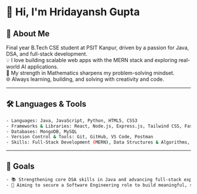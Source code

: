 # 👋 Hi, I'm Hridayansh Gupta

## 👋 About Me

Final year B.Tech CSE student at PSIT Kanpur, driven by a passion for Java, DSA, and full-stack development.  
💡 I love building scalable web apps with the MERN stack and exploring real-world AI applications.  
🧠 My strength in Mathematics sharpens my problem-solving mindset.  
🌐 Always learning, building, and solving with creativity and code.

---

## 🛠️ Languages & Tools
```bash
- Languages: Java, JavaScript, Python, HTML5, CSS3  
- Frameworks & Libraries: React, Node.js, Express.js, Tailwind CSS, FastAPI  
- Databases: MongoDB, MySQL  
- Version Control & Tools: Git, GitHub, VS Code, Postman  
- Skills: Full-Stack Development (MERN), Data Structures & Algorithms, Basic AI & NLP, REST API Integration
```

---

## 🎯 Goals
```bash
- 📚 Strengthening core DSA skills in Java and advancing full-stack expertise with the MERN stack  
- 💼 Aiming to secure a Software Engineering role to build meaningful, scalable, and user-centric tech solutions
```
